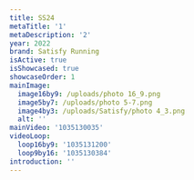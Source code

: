 ```yaml
---
title: SS24
metaTitle: '1'
metaDescription: '2'
year: 2022
brand: Satisfy Running
isActive: true
isShowcased: true
showcaseOrder: 1
mainImage:
  image16by9: /uploads/photo 16_9.png
  image5by7: /uploads/photo 5-7.png
  image4by3: /uploads/Satisfy/photo 4_3.png
  alt: ''
mainVideo: '1035130035'
videoLoop:
  loop16by9: '1035131200'
  loop9by16: '1035130384'
introduction: ''
---
```


